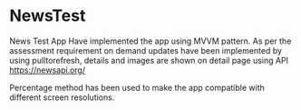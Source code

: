 # NewsTest
News Test App
Have implemented the app using MVVM pattern.
As per the assessment requirement on demand updates have been implemented by using pulltorefresh, details and images are shown on detail page using API https://newsapi.org/

Percentage method has been used to make the app compatible with different screen resolutions.

